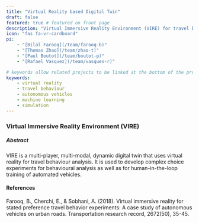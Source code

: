 ```yaml
---
title: "Virtual Reality based Digital Twin"
draft: false
featured: true # featured on front page
description: "Virtual Immersive Reality Environment (VIRE) for travel behaviour experiments."
icon: "fas fa-vr-cardboard"
pi:
    - "[Bilal Farooq](/team/farooq-b)"
    - "[Thomas Zhao](/team/zhao-t)"
    - "[Paul Boutot](/team/boutot-p)"
    - "[Rafael Vasquez](/team/vasques-r)"

# keywords allow related projects to be linked at the bottom of the project page
keywords:
    - virtual reality
    - travel behaviour
    - autonomous vehicles
    - machine learning
    - simulation
---
```

### Virtual Immersive Reality Environment (VIRE)

##### Abstract
VIRE is a multi-player, multi-modal, dynamic digital twin that uses virtual reality for travel behaviour analysis. It is used to develop complex choice experiments for behavioural analysis as well as for human-in-the-loop training of automated vehicles.

#### References
Farooq, B., Cherchi, E., & Sobhani, A. (2018). Virtual immersive reality for stated preference travel behavior experiments: A case study of autonomous vehicles on urban roads. Transportation research record, 2672(50), 35-45.
